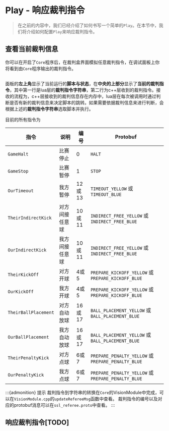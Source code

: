 # Play - 响应裁判指令

> 在之前的内容中，我们已经介绍了如何书写一个简单的`Play`。在本节中，我们将介绍如何配置`Play`来响应裁判指令。

## 查看当前裁判信息

你可以在开启了`Core`程序后，在裁判盒界面模拟任意裁判指令，在调试面板上你将看到由`Core`程序输出的裁判指令。

```{thumbnail} ../../img/client_ref.png
```
面板的**左上角**显示了当前运行的**脚本与状态**，在**中央的上部分**显示了**当前的裁判指令**，其中第一行是lua层的**裁判指令字符串**，第二行为c++层收到的裁判指令。接收的流程为，c++层接收到的裁判信息存在内存中，lua层在每次被调用时通过判断是否有新的裁判信息来决定脚本的跳转。如果需要依据裁判信息来进行判断，会根据上述的**裁判指令字符串**选取脚本并执行。

目前的所有指令为

| 指令 | 说明 | 编号 | Protobuf |
| --- | --- | --- | --- |
| `GameHalt` | 比赛停止 | 0 | `HALT` |
| `GameStop` | 比赛暂停 | 1 | `STOP` |
| `OurTimeout` | 我方暂停 | 12或13 | `TIMEOUT_YELLOW` 或 `TIMEOUT_BLUE` |
| `TheirIndirectKick` | 对方间接任意球 | 10或11 |`INDIRECT_FREE_YELLOW` 或 `INDIRECT_FREE_BLUE` |
| `OurIndirectKick` | 我方间接任意球 | 10或11 | `INDIRECT_FREE_YELLOW` 或 `INDIRECT_FREE_BLUE` |
| `TheirKickOff` | 对方开球 | 4或5 | `PREPARE_KICKOFF_YELLOW` 或 `PREPARE_KICKOFF_BLUE` |
| `OurKickOff` | 我方开球 | 4或5 | `PREPARE_KICKOFF_YELLOW` 或 `PREPARE_KICKOFF_BLUE` |
| `TheirBallPlacement` | 对方自动放球 | 16或17 | `BALL_PLACEMENT_YELLOW` 或 `BALL_PLACEMENT_BLUE` |
| `OurBallPlacement` | 我方自动放球 | 16或17 | `BALL_PLACEMENT_YELLOW` 或 `BALL_PLACEMENT_BLUE` |
| `TheirPenaltyKick` | 对方点球 | 6或7 | `PREPARE_PENALTY_YELLOW` 或 `PREPARE_PENALTY_BLUE` |
| `OurPenaltyKick` | 我方点球 | 6或7 | `PREPARE_PENALTY_YELLOW` 或 `PREPARE_PENALTY_BLUE` |

:::{admonition} 提示
裁判指令到字符串的转换在`Core`的VisionModule中完成，可以在`VisionModule.cpp`的`updateRefereeMsg`函数中查看。
裁判指令的编号以及对应的protobuf消息可以在`ssl_referee.proto`中查看。
:::


## 响应裁判指令[TODO]
